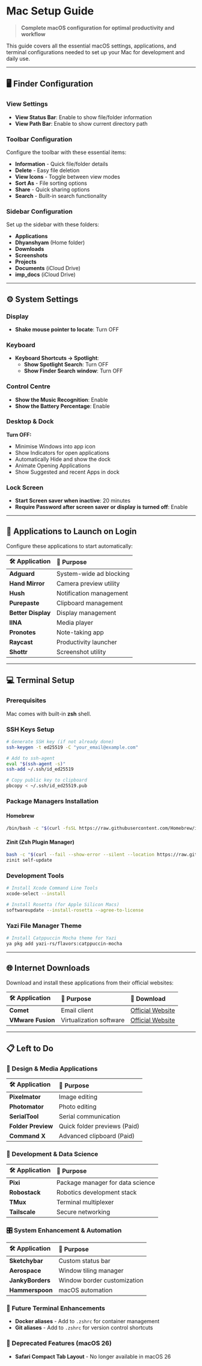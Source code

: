 # Mac Setup Guide

> **Complete macOS configuration for optimal productivity and workflow**

This guide covers all the essential macOS settings, applications, and terminal configurations needed to set up your Mac for development and daily use.

---

## 🖥️ Finder Configuration

### View Settings
- **View Status Bar**: Enable to show file/folder information
- **View Path Bar**: Enable to show current directory path

### Toolbar Configuration
Configure the toolbar with these essential items:
- **Information** - Quick file/folder details
- **Delete** - Easy file deletion
- **View Icons** - Toggle between view modes
- **Sort As** - File sorting options
- **Share** - Quick sharing options
- **Search** - Built-in search functionality

### Sidebar Configuration
Set up the sidebar with these folders:
- **Applications**
- **Dhyanshyam** (Home folder)
- **Downloads**
- **Screenshots**
- **Projects**
- **Documents** (iCloud Drive)
- **imp_docs** (iCloud Drive)

---

## ⚙️ System Settings

### Display
- **Shake mouse pointer to locate**: Turn OFF

### Keyboard
- **Keyboard Shortcuts → Spotlight**:
  - **Show Spotlight Search**: Turn OFF
  - **Show Finder Search window**: Turn OFF

### Control Centre
- **Show the Music Recognition**: Enable
- **Show the Battery Percentage**: Enable

### Desktop & Dock
**Turn OFF:**
- Minimise Windows into app icon
- Show Indicators for open applications
- Automatically Hide and show the dock
- Animate Opening Applications
- Show Suggested and recent Apps in dock

### Lock Screen
- **Start Screen saver when inactive**: 20 minutes
- **Require Password after screen saver or display is turned off**: Enable

---

## 🚀 Applications to Launch on Login

Configure these applications to start automatically:

| 🛠️ Application | 📝 Purpose |
|:---|:---|
| **Adguard** | System-wide ad blocking |
| **Hand Mirror** | Camera preview utility |
| **Hush** | Notification management |
| **Purepaste** | Clipboard management |
| **Better Display** | Display management |
| **IINA** | Media player |
| **Pronotes** | Note-taking app |
| **Raycast** | Productivity launcher |
| **Shottr** | Screenshot utility |

---

## 💻 Terminal Setup

### Prerequisites
Mac comes with built-in **zsh** shell.

### SSH Keys Setup
```bash
# Generate SSH key (if not already done)
ssh-keygen -t ed25519 -C "your_email@example.com"

# Add to ssh-agent
eval "$(ssh-agent -s)"
ssh-add ~/.ssh/id_ed25519

# Copy public key to clipboard
pbcopy < ~/.ssh/id_ed25519.pub
```

### Package Managers Installation

#### Homebrew
```bash
/bin/bash -c "$(curl -fsSL https://raw.githubusercontent.com/Homebrew/install/HEAD/install.sh)"
```

#### Zinit (Zsh Plugin Manager)
```bash
bash -c "$(curl --fail --show-error --silent --location https://raw.githubusercontent.com/zdharma-continuum/zinit/HEAD/scripts/install.sh)"
zinit self-update
```

### Development Tools
```bash
# Install Xcode Command Line Tools
xcode-select --install

# Install Rosetta (for Apple Silicon Macs)
softwareupdate --install-rosetta --agree-to-license
```

### Yazi File Manager Theme
```bash
# Install Catppuccin Mocha theme for Yazi
ya pkg add yazi-rs/flavors:catppuccin-mocha
```

---

## 🌐 Internet Downloads

Download and install these applications from their official websites:

| 🛠️ Application | 📝 Purpose | 🔗 Download |
|:---|:---|:---|
| **Comet** | Email client | [Official Website](https://www.cometapp.com/) |
| **VMware Fusion** | Virtualization software | [Official Website](https://www.vmware.com/products/fusion.html) |

---

## 📋 Left to Do

### 🎨 Design & Media Applications
| 🛠️ Application | 📝 Purpose |
|:---|:---|
| **Pixelmator** | Image editing |
| **Photomator** | Photo editing |
| **SerialTool** | Serial communication |
| **Folder Preview** | Quick folder previews (Paid) |
| **Command X** | Advanced clipboard (Paid) |

### 🐍 Development & Data Science
| 🛠️ Application | 📝 Purpose |
|:---|:---|
| **Pixi** | Package manager for data science |
| **Robostack** | Robotics development stack |
| **TMux** | Terminal multiplexer |
| **Tailscale** | Secure networking |

### 🎛️ System Enhancement & Automation
| 🛠️ Application | 📝 Purpose
|:---|:---|
| **Sketchybar** | Custom status bar |
| **Aerospace** | Window tiling manager |
| **JankyBorders** | Window border customization |
| **Hammerspoon** | macOS automation |

### 🔧 Future Terminal Enhancements
- **Docker aliases** - Add to `.zshrc` for container management
- **Git aliases** - Add to `.zshrc` for version control shortcuts

### 📱 Deprecated Features (macOS 26)
- **Safari Compact Tab Layout** - No longer available in macOS 26
